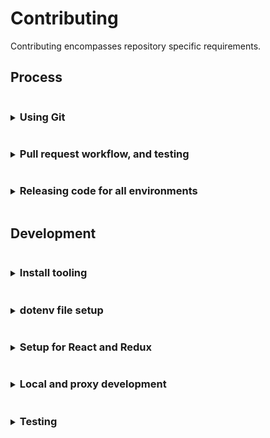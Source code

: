# Contributing
Contributing encompasses repository specific requirements.

## Process
<details>
<summary><h3 style="display: inline-block">Using Git</h3></summary>

Curiosity makes use of
- GitHub's fork and pull workflow.
- A linear commit process and rebasing. GitHub merge commits, and squashing are discouraged in favor of smaller independent commits

> Working directly on the main repository is highly discouraged. Continuous Integration is dependent on branch structure.

#### Main repository branches and continuous integration
Curiosity makes use of the branches `dev`, `main`.
- `dev` branch is a representation of development and `stage-beta`.
   - When a branch push happens the `dev` branch is automatically deployed for `https://console.stage.redhat.com/preview`
- `main` branch is a representation of 3 environments `stage-stable`, `prod-beta`, and `prod-stable`.
   - When a branch push happens the `main` branch is automatically deployed for `https://console.stage.redhat.com/`
   - When a release candidate tag is created for the latest commit in `main` branch it will automatically be deployed for `https://console.redhat.com/preview`
   - When the latest commit message uses the form `chore(release): [version number]` and a release tag with the same release version is created in `main` branch it will automatically be deployed for `https://console.redhat.com/`

#### Branch syncing
Linear commit history for Curiosity makes syncing concise
- `dev` is always rebased from `main`
   - typically after a release
   - or in prep for a fast-forward of `main`
- `main` is fast-forwarded from `dev`
   - typically when commits are prepared for release

</details>

<details>
<summary><h3 style="display: inline-block">Pull request workflow, and testing</h3></summary>

All development work should be handled through GitHub's fork and pull workflow.

#### Setting up a pull request
Development pull requests (PRs) should be opened against the `dev` branch. PRs directly to `main` are discouraged since branch structure
represents environment. However, exceptions are allowed, as long those updates are also rebased against the `dev` branch, for...
- bug fixes
- build updates

> If your pull request work contains any of the following warning signs 
>  - out of sync commits (is not rebased against the `dev` branch)
>  - poorly structured commits and messages
>  - any one commit relies on other commits to work at all, in the same pull request
>  - dramatic file restructures that attempt complex behavior
>  - missing, relaxed, or removed unit tests
>  - dramatic unit test snapshot updates
>  - affects any file not directly associated with the associated issue being resolved
>  - affects "many" files
>
> You will be encouraged to restructure your commits to help in review.

#### Pull request commits, messaging

Your pull request should contain Git commit messaging that follows the use of [conventional commit types](https://www.conventionalcommits.org/)
to provide consistent history and help generate [CHANGELOG.md](./CHANGELOG.md) updates.

Commit messages follow three basic guidelines
- No more than `65` characters for the first line
- If your pull request has more than a single commit you should include the pull request number in your message using the format. This additional copy is not counted towards the `65` character limit.
  ```
  [message] (#1234)
  ```
  
  You can also include the pull request number on a single commit, but
  GitHub will automatically apply the pull request number when the
  `squash` button is used on a pull request.

- Commit message formats follow the structure
  ```
  <type>(<scope>): <issue number><description>
  ```
  Where
  - Type = the type of work the commit resolves.
     - Basic types include `feat` (feature), `fix`, `chore`, `build`.
     - See [conventional commit types](https://www.conventionalcommits.org/) for additional types.
  - Scope = the area of code affected.
     - Can be a directory or filenames
     - Does not have to encompass all file names affected
  - Issue number = the Jira issue number
     - Currently, the prefix `sw-[issue number]` represents `SWATCH-[issue number]`
  - Description = what the commit work encompasses

  Example
  ```
  feat(config): sw-123 rhel, activate instance inventory
  ```
> Not all commits need an issue number. But it is encouraged you attempt to associate
> a commit with an issue for tracking. In a scenario where no issue is available
> exceptions are made for `fix`, `chore`, and `build`.

#### Pull request test failures
Creating a pull request fires the following checks through GitHub actions.
- Commit message linting, see [commit_lint.yml](./.github/workflows/commit_lint.yml)
- Code documentation linting, see [documentation_lint.yml](./.github/workflows/documentation_lint.yml)
- Pull request code linting, unit tests and repo-level integration tests, see [pull_request.yml](./.github/workflows/pull_request.yml)
- Jenkins integration testing. Currently, Jenkins re-runs the same tests being used in [pull_request.yml](./.github/workflows/pull_request.yml)

> You can always attempt to restart Jenkins testing by placing a pull request comment
> with the copy `/retest`.

To resolve failures for any GitHub actions make sure you first review the results of the test by
clicking the `checks` tab on the related pull request.

For additional information on failures for
- Commit messages, see [Pull request commits, messaging](#pull-request-commits-messaging)
- Code documentation, see [Updating code documentation]()
- Pull request code, see [Updating unit tests during development]()
- Jenkins integration can be ignored until it actively runs integration testing.

> Caching for GitHub actions and NPM packages is active. This caching allows subsequent pull request
> updates to avoid reinstalling yarn dependencies. 
> 
> Occasionally test failures can occur after recent NPM package updates either in the pull request
> itself or in a prior commit to the pull request. The most common reason for this failure presents when
> a NPM package has changed its support for different versions of NodeJS and those packages are updated
> in the `dev` branch. 
> 
> If test failures are happening shortly after a NPM package update you may need to clear the
> GitHub actions cache and restart the related tests.

</details>

<details>
<summary><h3 style="display: inline-block">Releasing code for all environments</h3></summary>

Curiosity releases code to the following environments
   - stage preview
   - stage stable
   - production preview
   - production stable

> After pushing code, or tagging, a repository hook notifies continuous integration and starts the process of
> environment updates.

#### Release for stage preview
Merging code into stage preview is simplistic
1. merge a pull request into `dev`
   ```
   pull-request -> dev -> stage preview
   ```

#### Release for stage stable
To merge code into stage stable
1. open a pull request from `dev` to `main` and merge using the `rebase` button.
   ```
   dev -> pull-request -> main -> stage stable
   ```

#### Release for production preview
To merge code into production preview
1. tag the most recent commit on `main` as a release candidate using the format, where `rc.0` index is a typical starting point.
`v[x].[x].[x]-rc.[x]`
   ```
   main -> release cadidate tag -> production preview
   ```

#### Release for production stable
To merge code into production stable a maintainer must run the release commit process locally.

   ```
   local main repo, main branch -> release commit -> origin main -> tag -> production stable
   ```

1. clone the main repository, within the repo confirm you're on the `main` branch and synced with `origin` `main`
1. run
   1. `$ git checkout main`
   1. `$ yarn`
   1. `$ yarn release --dry-run` to confirm the release output version and commits.
   1. `$ yarn release` to generate the commit and file changes.
      
      >If the version recommended should be different you can run the command with an override version following a semver format
      >  ```
      >  $ yarn release --override X.X.X
      >  ``` 
1. Confirm you now have a release commit with the format `chore(release): X.X.X` and there are updates to
   - `package.json`
   - `CHANGELOG.md`

   If there are issues with the file updates you can correct them and squish any fixes into the `chore(release): X.X.X` commit
1. Push the **SINGLE** commit to `origin` `main`
1. Using the [Curiosity GitHub releases interface](https://github.com/RedHatInsights/curiosity-frontend/releases)
   1. Draft a new release from `main` confirming you are aligned with the `chore(release): X.X.X` commit hash
   1. Create the new tag using the **SAME** semver version created by the release commit but add a `v` prefix to it, i.e. `vX.X.X`, for consistency.
   
   > To avoid issues with inconsistent Git tagging use it is recommended you use the GitHub releases interface.

</details>

## Development
<details>
<summary><h3 style="display: inline-block">Install tooling</h3></summary>

Before developing you'll need to install:
 * [NodeJS and NPM](https://nodejs.org/)
 * [Docker](https://docs.docker.com/desktop/)
   * Alternatively, you can try [Podman](https://github.com/containers/podman). [Homebrew](https://brew.sh/) can be used for the install `$ brew install podman`
 * And [Yarn](https://yarnpkg.com)

#### OS support
The tooling for Curiosity is `Mac OS` centered.

While some aspects of the tooling have been expanded for Linux there may still be issues. It is encouraged that OS tooling
changes are contributed back while maintaining existing `Mac OS` functionality.

If you are unable to test additional OS support it is imperative that code reviews take place before integrating/merging build changes.

#### NodeJS and NPM
The Curiosity build attempts to align to the current NodeJS LTS version. It is possible to test future versions of NodeJS LTS. See CI Testing for more detail. 

#### Docker and Mac
Setting [Docker](https://docs.docker.com/desktop/) up on a Mac? Install the appropriate package. Confirm everything installed correctly by trying these steps.
   1. In a terminal instance run
      ```
      $ docker run hello-world
      ```

Reference the Docker documentation for additional installation help.

#### Docker and Linux
Setting Docker up on a Linux machine may include additional steps.
  * [Docker on Linux](https://docs.docker.com/desktop/install/linux-install/)

Reference the Docker documentation for additional installation help.

#### Yarn
Once you've installed NodeJS you can use NPM to perform the [Yarn](https://yarnpkg.com) install

  ```
  $ npm install yarn -g
  ``` 
</details>

<details>
<summary><h3 style="display: inline-block">dotenv file setup</h3></summary>

"dotenv" files contain shared configuration settings across the Curiosity code and build structure. These settings are imported through [helpers](./src/common/helpers.js), or through other various `process.env.[dotenv parameter names]` within the code or build.

#### Setup basic dotenv files
Before you can start any local development you need to relax permissions associated with the platform. This
affects various aspects of both `local` and `proxy` development.

1. Create a local dotenv file in the root of `curiosity-frontend` called `.env.local` and add the following contents
    ```
    REACT_APP_DEBUG_MIDDLEWARE=true
    REACT_APP_DEBUG_ORG_ADMIN=true
    REACT_APP_DEBUG_PERMISSION_APP_ONE=subscriptions:*:*
    REACT_APP_DEBUG_PERMISSION_APP_TWO=inventory:*:*
    ```
   
#### Advanced dotenv files
The dotenv files are structured to cascade each additional dotenv file settings from a root `.env` file.
```
 .env = base dotenv file settings
 .env.local = a gitignored file to allow local settings overrides
 .env -> .env.developement = local run development settings that enhances the base .env settings file
 .env -> .env.proxy = local run proxy settings that enhances the base .env settings file
 .env -> .env.production = build modifications associated with all environments
 .env -> .env.production.local = a gitignored, dynamcially generated build modifications associated with all environments
 .env -> .env.test = tesing framework settings that enhances the base .env settings file
```

##### Current directly available developer/debugging/test dotenv parameters

> Technically all dotenv parameters come across as strings when imported through `process.env`. It is important to cast them accordingly if "type" is required.

| dotenv parameter                   | definition                                                                                                                                                                     |
|------------------------------------|--------------------------------------------------------------------------------------------------------------------------------------------------------------------------------|
| DEV_PORT                           | A local proxy build modification for running against a custom port                                                                                                             |
| DEV_BRANCH=stage-beta              | A local proxy build modification for running against a custom environment branch. Available options include `stage-beta`, `stage-stable`, `prod-beta`, `prod-stable`           |
| GENERATE_SOURCEMAP                 | A static boolean that disables local run source map generation only. May speed up local development re-compiles. May eventually be moved into `.env.developement`.             | 
| REACT_APP_DEBUG_DEFAULT_DATETIME   | A static string associated with overriding the assumed UI/applicaiton date in the form of `YYYYMMDD`                                                                           |
| REACT_APP_DEBUG_MIDDLEWARE         | A static boolean that activates the console state debugging messages associated with Redux.                                                                                    |
| REACT_APP_DEBUG_ORG_ADMIN          | A static boolean associated with local development only that overrides the organization admin. Useful in determining UI/application behavior when permissions are missing.     |
| REACT_APP_DEBUG_PERMISSION_APP_ONE | A static string associated with local development only that overrides RBAC associated permissions. Useful in determining UI/application behavior when permissions are missing. |
| REACT_APP_DEBUG_PERMISSION_APP_TWO | A static string associated with local development only that overrides RBAC associated permissions. Useful in determining UI/application behavior when permissions are missing. |

##### Current directly available build dotenv parameters

> Technically all dotenv parameters come across as strings when imported through `process.env`. It is important to cast them accordingly if "type" is required.

| dotenv parameter                                  | definition                                                                                                                                    |
|---------------------------------------------------|-----------------------------------------------------------------------------------------------------------------------------------------------|
| REACT_APP_UI_VERSION                              | A dynamically build populated package.json version reference                                                                                  |
| REACT_APP_UI_NAME                                 | A static string populated reference similar to the consoledot application name                                                                |
 | REACT_APP_UI_DISPLAY_NAME                         | A static string populated reference to the display version of the application name                                                            |
 | REACT_APP_UI_DISPLAY_CONFIG_NAME                  | A static string populated reference to the configuration version of the application name                                                      |
 | REACT_APP_UI_DISPLAY_START_NAME                   | A static string populated reference to the "sentence start" application name                                                                  |
 | REACT_APP_UI_DEPLOY_PATH_PREFIX                   | A dynamically build populated beta/preview environment path reference                                                                         |                                                               
 | REACT_APP_UI_DEPLOY_PATH_LINK_PREFIX              | A dynamically build populated beta/preview environment path reference that may or may not be equivalent to `REACT_APP_UI_DEPLOY_PATH_PREFIX`  |
 | PUBLIC_URL                                        | A dynamically prefix populated reference to where the application lives on consoledot                                                         |                                                                                                           
 | REACT_APP_UI_LINK_CONTACT_US                      | A static contact us link for populating a link reference NOT directly controlled by the application and subject to randomly changing.         |
 | REACT_APP_UI_LINK_LEARN_MORE                      | A static learn more link for populating a link reference NOT directly controlled by the application and subject to randomly changing.         |
 | REACT_APP_UI_LINK_REPORT_ACCURACY_RECOMMENDATIONS | A static mismatched content link for populating a link reference NOT directly controlled by the application and subject to randomly changing. |
 | REACT_APP_UI_DISABLED                             | A static boolean for disabling/hiding the entire UI/application                                                                               |
 | REACT_APP_UI_DISABLED_NOTIFICATIONS               | A static boolean for disabling/hiding consoledot integrated notifications/toasts                                                              |
 | REACT_APP_UI_DISABLED_TOOLBAR                     | A static boolean for disabling/hiding the UI/application product view primary toolbar                                                         |
 | REACT_APP_UI_DISABLED_TOOLBAR_GROUP_VARIANT       | A static boolean for disabling/hiding the UI/application group variant toolbar and group variant select list                                  |
 | REACT_APP_UI_DISABLED_GRAPH                       | A static boolean for disabling/hiding the UI/application graph card(s)                                                                        |
 | REACT_APP_UI_DISABLED_TABLE                       | A static boolean for disabling/hiding ALL UI/application inventory displays                                                                   |
 | REACT_APP_UI_DISABLED_TABLE_HOSTS                 | A static boolean for disabling/hiding ALL UI/application host inventory displays                                                              |
 | REACT_APP_UI_DISABLED_TABLE_INSTANCES             | A static boolean for disabling/hiding ALL UI/application instances inventory displays                                                         |
 | REACT_APP_UI_DISABLED_TABLE_SUBSCRIPTIONS         | A static boolean for disabling/hiding ALL UI/application subscription inventory displays                                                      |
 | REACT_APP_UI_LOGGER_ID                            | A static string associated with the session storage name of debugger log files                                                                |
 | REACT_APP_UI_LOGGER_FILE                          | A static string associated with the session storage file name download of debugger log files.                                                 |
 | REACT_APP_UI_WINDOW_ID                            | A static string associated with accessing browser console UI/application methods such as `$ curiosity.UI_VERSION`                             |
 | REACT_APP_AJAX_TIMEOUT                            | A static number associated with the milliseconds ALL AJAX/XHR/Fetch calls timeout.                                                            |
 | REACT_APP_AJAX_CACHE                              | A static number associated with the milliseconds ALL AJAX/XHR/Fetch calls have their response cache timeout.                                  |
 | REACT_APP_SELECTOR_CACHE                          | Currently NOT used, originally associated with the cache, similar to `REACT_APP_AJAX_CACHE` but for transformed Redux selectors.              |
 | REACT_APP_CONFIG_SERVICE_LOCALES_COOKIE           | A static string associated with the platform cookie name used to store locale information                                                     |
 | REACT_APP_CONFIG_SERVICE_LOCALES_DEFAULT_LNG      | A static string associated with the UI/application default locale language                                                                    |
 | REACT_APP_CONFIG_SERVICE_LOCALES_DEFAULT_LNG_DESC | A static string describing the UI/application default locale language                                                                         |
 | REACT_APP_CONFIG_SERVICE_LOCALES                  | A dynamically prefixed string referencing a JSON resource for available UI/application locales                                                |
 | REACT_APP_CONFIG_SERVICE_LOCALES_PATH             | A dynamically prefixed string referencing JSON resources for available UI/application locale strings                                          |
 | REACT_APP_CONFIG_SERVICE_LOCALES_EXPIRE           | A dynamically prefixed string referencing the milliseconds the UI/application locale strings/files expire                                     |
 | REACT_APP_SERVICES_RHSM_VERSION                   | A static string referencing the RHSM API spec                                                                                                 |
 | REACT_APP_SERVICES_RHSM_REPORT                    | A static string referencing the RHSM API spec                                                                                                 |
 | REACT_APP_SERVICES_RHSM_TALLY                     | A static tokenized string referencing the RHSM API spec                                                                                       |
 | REACT_APP_SERVICES_RHSM_CAPACITY                  | A static tokenized string referencing the RHSM API spec                                                                                       |
 | REACT_APP_SERVICES_RHSM_CAPACITY_DEPRECATED       | A static tokenized string referencing the RHSM API spec                                                                                       |
 | REACT_APP_SERVICES_RHSM_INVENTORY                 | A static string referencing the RHSM API spec                                                                                                 |
 | REACT_APP_SERVICES_RHSM_INVENTORY_GUESTS          | A static tokenized string referencing the RHSM API spec                                                                                       |
 | REACT_APP_SERVICES_RHSM_INVENTORY_INSTANCES       | A static string referencing the RHSM API spec                                                                                                 |
 | REACT_APP_SERVICES_RHSM_INVENTORY_SUBSCRIPTIONS   | A static string referencing the RHSM API spec                                                                                                 |
 | REACT_APP_SERVICES_RHSM_OPTIN                     | A static tokenized string referencing the RHSM API spec                                                                                       |

</details>

<details>
<summary><h3 style="display: inline-block">Setup for React and Redux</h3></summary>

Various 

</details>

<details>
<summary><h3 style="display: inline-block">Local and proxy development</h3></summary>
</details>

<details>
<summary><h3 style="display: inline-block">Testing</h3></summary>
</details>
